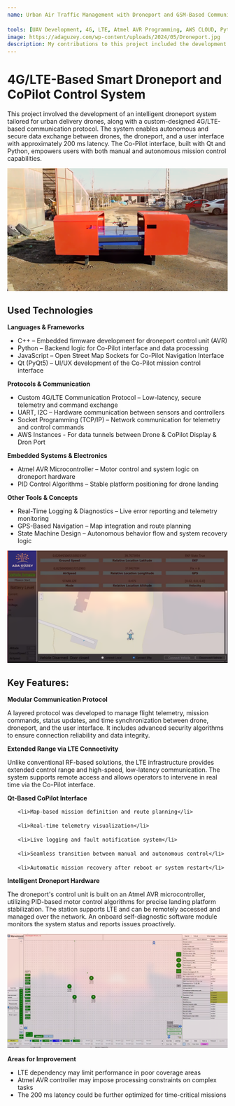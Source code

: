 ```yaml
---
name: Urban Air Traffic Management with Droneport and GSM-Based Communication

tools: [UAV Development, 4G, LTE, Atmel AVR Programming, AWS CLOUD, Python, C, C++, JavaScript, Reverse Engineering]
image: https://adaguzey.com/wp-content/uploads/2024/05/Droneport.jpg
description: My contributions to this project included the development of an innovative droneport system that facilitates efficient takeoff and landing operations for drones. Additionally, I designed GSM-based communication software to ensure seamless interaction between the drones, the droneport, and the central computer. 
---
```

# 4G/LTE-Based Smart Droneport and CoPilot Control System

This project involved the development of an intelligent droneport system tailored for urban delivery drones, along with a custom-designed 4G/LTE-based communication protocol. The system enables autonomous and secure data exchange between drones, the droneport, and a user interface with approximately 200 ms latency. The Co-Pilot interface, built with Qt and Python, empowers users with both manual and autonomous mission control capabilities.



![preview](/images/2025-06-02_15-25.png)


## Used Technologies
**Languages & Frameworks**
<ul>

<li>C++ – Embedded firmware development for droneport control unit (AVR)</li>

<li>Python – Backend logic for Co-Pilot interface and data processing</li>
<li>JavaScript – Open Street Map Sockets for Co-Pilot Navigation Interface</li>
<li>Qt (PyQt5) – UI/UX development of the Co-Pilot mission control interface</li>
</ul>


**Protocols & Communication**
<ul>

<li>Custom 4G/LTE Communication Protocol – Low-latency, secure telemetry and command exchange</li>

<li>UART, I2C – Hardware communication between sensors and controllers</li>

<li>Socket Programming (TCP/IP) – Network communication for telemetry and control commands</li>

<li>AWS Instances - For data tunnels between Drone & CoPilot Display & Dron Port</li>

</ul>

**Embedded Systems & Electronics**

<ul>
<li>Atmel AVR Microcontroller – Motor control and system logic on droneport hardware</li>
<li>PID Control Algorithms – Stable platform positioning for drone landing</li>
</ul>

**Other Tools & Concepts**

<ul>


<li>Real-Time Logging & Diagnostics – Live error reporting and telemetry monitoring</li>

<li>GPS-Based Navigation – Map integration and route planning</li>

<li>State Machine Design – Autonomous behavior flow and system recovery logic</li>
</ul>

![preview](/images/2025-06-02_15-26.png)

## Key Features:


**Modular Communication Protocol**

A layered protocol was developed to manage flight telemetry, mission commands, status updates, and time synchronization between drone, droneport, and the user interface. It includes advanced security algorithms to ensure connection reliability and data integrity.

**Extended Range via LTE Connectivity**

Unlike conventional RF-based solutions, the LTE infrastructure provides extended control range and high-speed, low-latency communication. The system supports remote access and allows operators to intervene in real time via the Co-Pilot interface.

**Qt-Based CoPilot Interface**

<ul>

    <li>Map-based mission definition and route planning</li>
    
    <li>Real-time telemetry visualization</li>

    <li>Live logging and fault notification system</li>

    <li>Seamless transition between manual and autonomous control</li>

    <li>Automatic mission recovery after reboot or system restart</li>
    
</ul>


**Intelligent Droneport Hardware**

The droneport's control unit is built on an Atmel AVR microcontroller, utilizing PID-based motor control algorithms for precise landing platform stabilization. The station supports LTE and can be remotely accessed and managed over the network.
An onboard self-diagnostic software module monitors the system status and reports issues proactively.

![preview](/images/2025-06-02_15-26_1.png)

**Areas for Improvement**
<ul>

<li>LTE dependency may limit performance in poor coverage areas</li>

<li>Atmel AVR controller may impose processing constraints on complex tasks</li>

<li>The 200 ms latency could be further optimized for time-critical missions</li>

</ul>



